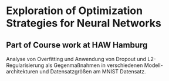 # Exploration of Optimization Strategies for Neural Networks

## Part of Course work at HAW Hamburg

Analyse von Overfitting und Anwendung von Dropout und
L2-Regularisierung als Gegenmaßnahmen in verschiedenen Modell-
architekturen und Datensatzgrößen am MNIST Datensatz.
